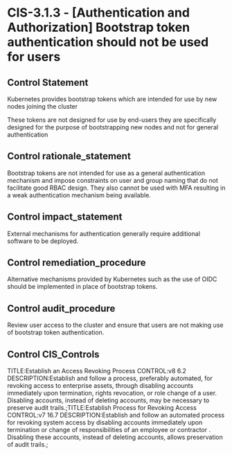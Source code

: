 # CIS-3.1.3 - \[Authentication and Authorization\] Bootstrap token authentication should not be used for users

## Control Statement

Kubernetes provides bootstrap tokens which are intended for use by new nodes joining the cluster

These tokens are not designed for use by end-users they are specifically designed for the purpose of bootstrapping new nodes and not for general authentication

## Control rationale_statement

Bootstrap tokens are not intended for use as a general authentication mechanism and impose constraints on user and group naming that do not facilitate good RBAC design. They also cannot be used with MFA resulting in a weak authentication mechanism being available.

## Control impact_statement

External mechanisms for authentication generally require additional software to be deployed.

## Control remediation_procedure

Alternative mechanisms provided by Kubernetes such as the use of OIDC should be implemented in place of bootstrap tokens.

## Control audit_procedure

Review user access to the cluster and ensure that users are not making use of bootstrap token authentication.

## Control CIS_Controls

TITLE:Establish an Access Revoking Process CONTROL:v8 6.2 DESCRIPTION:Establish and follow a process, preferably automated, for revoking access to enterprise assets, through disabling accounts immediately upon termination, rights revocation, or role change of a user. Disabling accounts, instead of deleting accounts, may be necessary to preserve audit trails.;TITLE:Establish Process for Revoking Access CONTROL:v7 16.7 DESCRIPTION:Establish and follow an automated process for revoking system access by disabling accounts immediately upon termination or change of responsibilities of an employee or contractor . Disabling these accounts, instead of deleting accounts, allows preservation of audit trails.;
